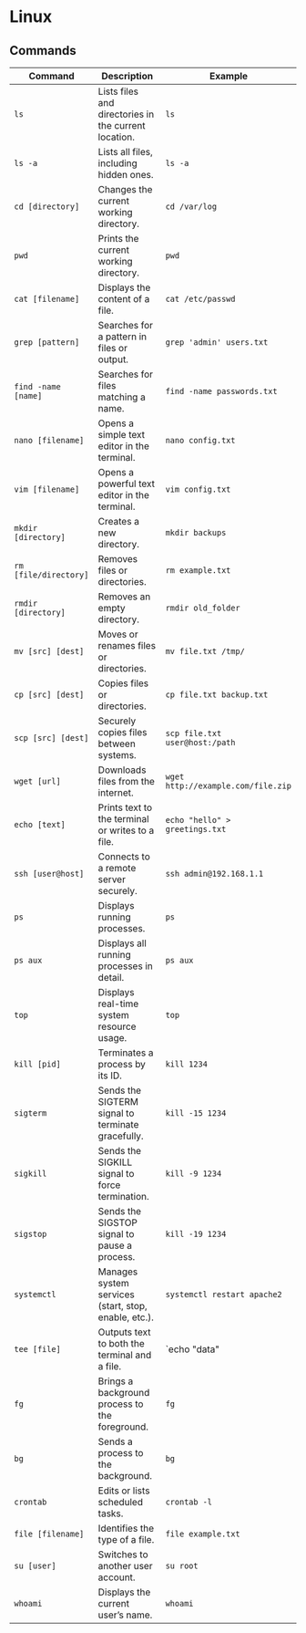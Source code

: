 # Linux
## Commands
| Command               | Description                                         | Example                                    |
|-----------------------|-----------------------------------------------------|--------------------------------------------|
| `ls`                 | Lists files and directories in the current location. | `ls`                                       |
| `ls -a`              | Lists all files, including hidden ones.              | `ls -a`                                    |
| `cd [directory]`     | Changes the current working directory.               | `cd /var/log`                              |
| `pwd`                | Prints the current working directory.                | `pwd`                                      |
| `cat [filename]`     | Displays the content of a file.                      | `cat /etc/passwd`                          |
| `grep [pattern]`     | Searches for a pattern in files or output.           | `grep 'admin' users.txt`                   |
| `find -name [name]`  | Searches for files matching a name.                  | `find -name passwords.txt`                 |
| `nano [filename]`    | Opens a simple text editor in the terminal.          | `nano config.txt`                          |
| `vim [filename]`     | Opens a powerful text editor in the terminal.        | `vim config.txt`                           |
| `mkdir [directory]`  | Creates a new directory.                             | `mkdir backups`                            |
| `rm [file/directory]`| Removes files or directories.                        | `rm example.txt`                           |
| `rmdir [directory]`  | Removes an empty directory.                          | `rmdir old_folder`                         |
| `mv [src] [dest]`    | Moves or renames files or directories.               | `mv file.txt /tmp/`                        |
| `cp [src] [dest]`    | Copies files or directories.                         | `cp file.txt backup.txt`                   |
| `scp [src] [dest]`   | Securely copies files between systems.               | `scp file.txt user@host:/path`             |
| `wget [url]`         | Downloads files from the internet.                   | `wget http://example.com/file.zip`         |
| `echo [text]`        | Prints text to the terminal or writes to a file.     | `echo "hello" > greetings.txt`             |
| `ssh [user@host]`    | Connects to a remote server securely.                | `ssh admin@192.168.1.1`                    |
| `ps`                 | Displays running processes.                          | `ps`                                       |
| `ps aux`             | Displays all running processes in detail.            | `ps aux`                                   |
| `top`                | Displays real-time system resource usage.            | `top`                                      |
| `kill [pid]`         | Terminates a process by its ID.                      | `kill 1234`                                |
| `sigterm`            | Sends the SIGTERM signal to terminate gracefully.    | `kill -15 1234`                            |
| `sigkill`            | Sends the SIGKILL signal to force termination.       | `kill -9 1234`                             |
| `sigstop`            | Sends the SIGSTOP signal to pause a process.         | `kill -19 1234`                            |
| `systemctl`          | Manages system services (start, stop, enable, etc.). | `systemctl restart apache2`                |
| `tee [file]`         | Outputs text to both the terminal and a file.        | `echo "data" | tee output.txt`             |
| `fg`                 | Brings a background process to the foreground.       | `fg`                                       |
| `bg`                 | Sends a process to the background.                   | `bg`                                       |
| `crontab`            | Edits or lists scheduled tasks.                      | `crontab -l`                               |
| `file [filename]`    | Identifies the type of a file.                        | `file example.txt`                         |
| `su [user]`          | Switches to another user account.                    | `su root`                                  |
| `whoami`             | Displays the current user’s name.                    | `whoami`                                   |

